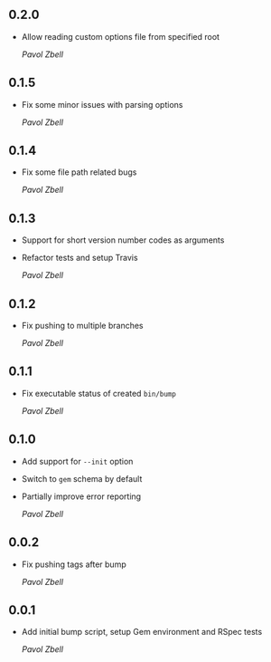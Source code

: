 ## 0.2.0

*   Allow reading custom options file from specified root

    *Pavol Zbell*

## 0.1.5

*   Fix some minor issues with parsing options

    *Pavol Zbell*
    
## 0.1.4

*   Fix some file path related bugs

    *Pavol Zbell*
    
## 0.1.3

*   Support for short version number codes as arguments
*   Refactor tests and setup Travis

    *Pavol Zbell*

## 0.1.2

*   Fix pushing to multiple branches

    *Pavol Zbell*

## 0.1.1

*   Fix executable status of created `bin/bump`

    *Pavol Zbell*

## 0.1.0

*   Add support for `--init` option
*   Switch to `gem` schema by default
*   Partially improve error reporting

    *Pavol Zbell*

## 0.0.2

*   Fix pushing tags after bump

    *Pavol Zbell*

## 0.0.1

*   Add initial bump script, setup Gem environment and RSpec tests 

    *Pavol Zbell*
